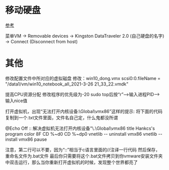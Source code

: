 


# 移动硬盘
[参考](https://www.likecs.com/show-264003.html)

菜单VM -> Removable devices -> Kingston DataTraveler 2.0 (自己硬盘的名字) -> Connect (Disconnect from host)


# 其他
修改配置文件中所对应的虚拟磁盘
修改：win10_dong.vmx
scsi0:0.fileName = "/data1/vm/win10_notebook_all_2021-3-26 21_33_22.vmdk"


提高CPU资源分配
修改程序的优先级为-20
sudo top后按“r”–>输入进程PID–>输入nice值


打开虚拟机，出现“无法打开内核设备:\\Global\\vmx86”这样的提示:
将下面的代码复制到一个.txt文件里面，文件名自己定，什么鬼都没所谓

@Echo Off 
:: 解决虚拟机无法打开内核设备"\\.\Global\vmx86
title Hankcs's program
color 8F
CD 
%~d0
CD %~dp0
vnetlib -- uninstall vmx86
vnetlib -- install vmx86
pause

注意，第二行可以不要，因为“::”相当于c语言里面的//注译一行代码
然后保存，重命名文件为.bat文件
最后你只需要将这个.bat文件拷贝到你vmware安装文件夹中双击运行，那么当你重新打开虚拟机的时候，发现整个世界都亮了
